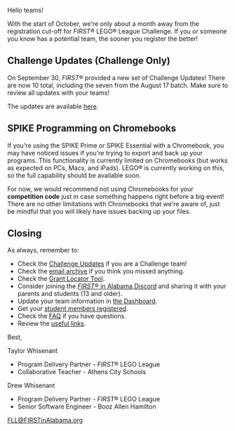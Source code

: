 Hello teams!

With the start of October, we're only about a month away from the registration cut-off for *FIRST*&reg; LEGO&reg; League Challenge. If you or someone you know has a potential team, the sooner you register the better!

## Challenge Updates (Challenge Only)

On September 30, *FIRST*&reg; provided a new set of Challenge Updates! There are now 10 total, including the seven from the August 17 batch. Make sure to review all updates with your teams!

The updates are available [here](https://firstinspiresst01.blob.core.windows.net/first-forward/fll-challenge/fll-challenge-cargo-connect-challenge-updates.pdf).


## SPIKE Programming on Chromebooks

If you're using the SPIKE Prime or SPIKE Essential with a Chromebook, you may have noticed issues if you're trying to export and back up your programs. This functionality is currently limited on Chromebooks (but works as expected on PCs, Macs, and iPads). LEGO&reg; is currently working on this, so the full capability should be available soon.

For now, we would recommend not using Chromebooks for your **competition code** just in case something happens right before a big event! There are no other limitations with Chromebooks that we're aware of, just be mindful that you will likely have issues backing up your files.


## Closing

As always, remember to:
- Check the [Challenge Updates](https://firstinspiresst01.blob.core.windows.net/first-forward/fll-challenge/fll-challenge-cargo-connect-challenge-updates.pdf) if you are a Challenge team!
- Check the [email archive](https://github.com/drewwhis/alabama-first-lego-league/tree/main/2021-2022/email-blasts) if you think you missed anything.
- Check the [Grant Locator Tool](https://www.firstinspires.org/robotics/team-grants).
- Consider joining the [*FIRST*&reg; in Alabama Discord](http://discord.gg/7eyJvm3) and sharing it with your parents and students (13 and older).
- Update your team information in [the Dashboard](https://my.firstinspires.org/Dashboard/).
- Get your [student members registered](https://www.firstinspires.org/resource-library/youth-registration-system).
- Check the [FAQ](https://github.com/drewwhis/alabama-first-lego-league/wiki/Frequently-Asked-Questions) if you have questions.
- Review the [useful links](https://github.com/drewwhis/alabama-first-lego-league/wiki/Useful-Links).

Best,

Taylor Whisenant
- Program Delivery Partner - *FIRST*&reg; LEGO League
- Collaborative Teacher - Athens City Schools

Drew Whisenant
- Program Delivery Partner - *FIRST*&reg; LEGO League
- Senior Software Engineer - Booz Allen Hamilton

FLL@FIRSTinAlabama.org